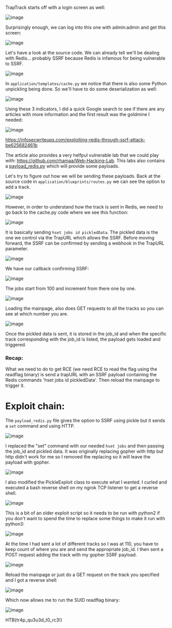 TrapTrack starts off with a login screen as well:

![image](https://user-images.githubusercontent.com/80063008/227711190-46c80b07-178f-4321-9886-7449019a8818.png)

Surprisingly enough, we can log into this one with admin:admin and get this screen:

![image](https://user-images.githubusercontent.com/80063008/227711221-07f853c0-9476-4e34-bb47-d968d1a552f3.png)

Let's have a look at the source code. We can already tell we'll be dealing with Redis... probably SSRF because Redis is infamous for being vulnerable to SSRF.

![image](https://user-images.githubusercontent.com/80063008/227711288-616fd62c-7e3d-4dc1-805b-2de00845da08.png)

In `application/templates/cache.py` we notice that there is also some Python unpickling being done. So we'll have to do some deserialization as well:

![image](https://user-images.githubusercontent.com/80063008/227711374-a749b463-308a-4fb8-8aa2-8fcfaa207597.png)

Using these 3 indicators, I did a quick Google search to see if there are any articles with more information and the first result was the goldmine I needed:

![image](https://user-images.githubusercontent.com/80063008/227711446-4cf84ddb-6b20-402d-b499-04b12a5650ad.png)

https://infosecwriteups.com/exploiting-redis-through-ssrf-attack-be625682461b

The article also provides a very helfpul vulnerable lab that we could play with: https://github.com/rhamaa/Web-Hacking-Lab. This labs also contains a [payload_redis.py](https://raw.githubusercontent.com/rhamaa/Web-Hacking-Lab/master/SSRF_REDIS_LAB/payload_redis.py) which will provide some payloads.

Let's try to figure out how we will be sending these payloads. Back at the source code in `application/blueprints/routes.py` we can see the option to add a track.

![image](https://user-images.githubusercontent.com/80063008/227711576-2d480754-0489-4fca-9b70-19ad83481c00.png)

However, in order to understand how the track is sent in Redis, we need to go back to the cache.py code where we see this function:

![image](https://user-images.githubusercontent.com/80063008/227711689-8527d38c-5370-4406-83e2-04ff82553df0.png)

It is basically sending `hset jobs id pickledData`. The pickled data is the one we control via the TrapURL which allows the SSRF. Before moving forward, the SSRF can be confirmed by sending a webhook in the TrapURL parameter.

![image](https://user-images.githubusercontent.com/80063008/227711801-e727f9f0-9052-4d02-85f8-7d1a0b60668b.png)

We have our callback confirming SSRF:

![image](https://user-images.githubusercontent.com/80063008/227711809-92e4a411-0746-4578-b803-d9f1a46f22d6.png)

The jobs start from 100 and increment from there one by one.

![image](https://user-images.githubusercontent.com/80063008/227711977-f57055b5-008e-470a-88f4-3463317cc6ed.png)

Loading the mainpage, also does GET requests to all the tracks so you can see at which number you are.

![image](https://user-images.githubusercontent.com/80063008/227712061-00daf84e-462b-4138-8aef-450972abdfe8.png)

Once the pickled data is sent, it is stored in the job_id and when the specific track corresponding with the job_id is listed, the payload gets loaded and triggered.

### Recap:
What we need to do to get RCE (we need RCE to read the flag using the readflag binary) is send a trapURL with an SSRF payload containing the Redis commands 'hset jobs id pickledData'. Then reload the mainpage to trigger it.

# Exploit chain:

The `payload_redis.py` file gives the option to SSRF using pickle but it sends a `set` command and using HTTP.

![image](https://user-images.githubusercontent.com/80063008/227712389-dc4ad7a9-b9f9-4447-8c80-eb978534fecc.png)

I replaced the "set" command with our needed `hset jobs` and then passing the job_id and pickled data. It was originally replacing gopher with http but http didn't work for me so I removed the replacing so it will leave the payload with gopher.

![image](https://user-images.githubusercontent.com/80063008/227712445-8d4a54e8-2f45-4feb-9448-2d56a0739938.png)

I also modified the PickleExploit class to execute what I wanted. I curled and executed a bash reverse shell on my ngrok TCP listener to get a reverse shell.

![image](https://user-images.githubusercontent.com/80063008/227712521-64389df7-e469-419b-8dd0-1002e36853ca.png)

This is a bit of an older exploit script so it needs to be run with python2 if you don't want to spend the time to replace some things to make it run with python3:

![image](https://user-images.githubusercontent.com/80063008/227712585-b05fb5de-c9fd-4c34-904c-56ce446b3353.png)

At the time I had sent a lot of different tracks so I was at 110, you have to keep count of where you are and send the appropriate job_id. I then sent a POST request adding the track with my gopher SSRF payload.

![image](https://user-images.githubusercontent.com/80063008/227712616-ca97aa3f-7286-4a85-b1bc-fe28a492827d.png)

Reload the mainpage or just do a GET request on the track you specified and I got a reverse shell:

![image](https://user-images.githubusercontent.com/80063008/227712697-2a506691-41a5-47a4-bb10-726ae6e1a134.png)

Which now allows me to run the SUID readflag binary:

![image](https://user-images.githubusercontent.com/80063008/227712707-6c0ef417-a60c-4e60-9938-5f11f8ad5d9b.png)

HTB{tr4p_qu3u3d_t0_rc3!}
